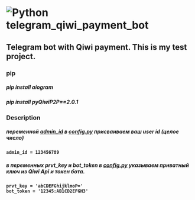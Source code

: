 # ![Python](https://img.shields.io/badge/python-3670A0?style=for-the-badge&logo=python&logoColor=ffdd54) telegram_qiwi_payment_bot

Telegram bot with Qiwi payment. This is my test project.
--------------------------
### <b>pip<b>
##### pip install aiogram
##### pip install pyQiwiP2P==2.0.1

### <b>Description<b>
##### переменной [admin_id](]https://github.com/gest0rbn/telegram_qiwi_payment_bot/blob/main/config.py#:~:text=%2712345%3AAB1CD2EFGH3%27-,admin_id) в [config.py](https://github.com/gest0rbn/telegram_qiwi_payment_bot/blob/main/config.py) присваиваем ваш user id (целое число)
    admin_id = 123456789
##### в переменных <b>prvt_key<b> и <b>bot_token<b> в [config.py](https://github.com/gest0rbn/telegram_qiwi_payment_bot/blob/main/config.py) указываем приватный ключ из Qiwi Api и токен бота.
    prvt_key = 'abCDEFGhijklmoP='
    bot_token = '12345:AB1CD2EFGH3'
